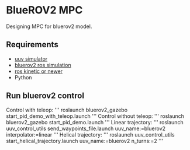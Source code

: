 # BlueROV2 MPC
Designing MPC for bluerov2 model.

## Requirements
* [uuv simulator](https://uuvsimulator.github.io/)
* [bluerov2 ros simulation](https://github.com/tsaoyu/bluerov2)
* [ros kinetic or newer](http://wiki.ros.org/ROS/Installation)
* Python

## Run bluerov2 control
Control with teleop:
'''
roslaunch bluerov2_gazebo start_pid_demo_with_teleop.launch
'''
Control without teleop:
'''
roslaunch bluerov2_gazebo start_pid_demo.launch
'''
Linear trajectory:
'''
roslaunch uuv_control_utils send_waypoints_file.launch uuv_name:=bluerov2 interpolator:=linear
'''
Helical trajectory:
'''
roslaunch uuv_control_utils start_helical_trajectory.launch uuv_name:=bluerov2 n_turns:=2
'''


